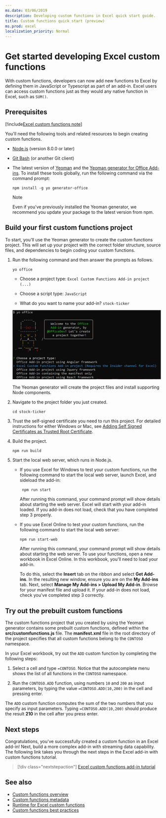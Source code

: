 ```yaml
---
ms.date: 03/06/2019
description: Developing custom functions in Excel quick start guide.
title: Custom functions quick start (preview)
ms.prod: excel
localization_priority: Normal
---
```


# Get started developing Excel custom functions

With custom functions, developers can now add new functions to Excel by defining them in JavaScript or Typescript as part of an add-in. Excel users can access custom functions just as they would any native function in Excel, such as `SUM()`.

## Prerequisites

[!include[Excel custom functions note](../includes/excel-custom-functions-note.md)]

You'll need the following tools and related resources to begin creating custom functions.

- [Node.js](https://nodejs.org/en/) (version 8.0.0 or later)

- [Git Bash](https://git-scm.com/downloads) (or another Git client)

- The latest version of [Yeoman](https://yeoman.io/) and the [Yeoman generator for Office Add-ins](https://www.npmjs.com/package/generator-office). To install these tools globally, run the following command via the command prompt:

    ```command-line
    npm install -g yo generator-office
    ```

    > [!NOTE]
    > Even if you've previously installed the Yeoman generator, we recommend you update your package to the latest version from npm.

## Build your first custom functions project

To start, you'll use the Yeoman generator to create the custom functions project. This will set up your project with the correct folder structure, source files, and dependencies to begin coding your custom functions.

1. Run the following command and then answer the prompts as follows.

    ```commandline
    yo office
    ```

    - Choose a project type: `Excel Custom Functions Add-in project (...)`

    - Choose a script type: `JavaScript`

    - What do you want to name your add-in? `stock-ticker`

    ![Yeoman generator for Office Add-ins prompts for custom functions](../images/12-10-fork-cf-pic.jpg)

    The Yeoman generator will create the project files and install supporting Node components.

2. Navigate to the project folder you just created.

    ```command&#160;line
    cd stock-ticker
    ```

3. Trust the self-signed certificate you need to run this project. For detailed instructions for either Windows or Mac, see [Adding Self Signed Certificates as Trusted Root Certificate](https://github.com/OfficeDev/generator-office/blob/master/src/docs/ssl.md).  

4. Build the project.

    ```command&nbsp;line
    npm run build
    ```

5. Start the local web server, which runs in Node.js.

    - If you use Excel for Windows to test your custom functions, run the following command to start the local web server, launch Excel, and sideload the add-in:

        ```command line
         npm run start
        ```
        After running this command, your command prompt will show details about starting the web server. Excel will start with your add-in loaded. If you add-in does not load, check that you have completed step 3 properly.

    - If you use Excel Online to test your custom functions, run the following command to start the local web server:

        ```command line
        npm run start-web
        ```

         After running this command, your command prompt will show details about starting the web server. To use your functions, open a new workbook in Excel Online. In this workbook, you'll need to load your add-in. 

        To do this, select the **Insert** tab on the ribbon and select **Get Add-ins**. In the resulting new window, ensure you are on the **My Add-ins** tab. Next, select **Manage My Add-ins > Upload My Add-in**. Browse for your manifest file and upload it. If your add-in does not load, check you've completed step 3 correctly.

## Try out the prebuilt custom functions

The custom functions project that you created by using the Yeoman generator contains some prebuilt custom functions, defined within the **src/customfunctions.js** file. The **manifest.xml** file in the root directory of the project specifies that all custom functions belong to the `CONTOSO` namespace.

In your Excel workbook, try out the `ADD` custom function by completing the following steps:

1. Select a cell and type `=CONTOSO`. Notice that the autocomplete menu shows the list of all functions in the `CONTOSO` namespace.

2. Run the `CONTOSO.ADD` function, using numbers `10` and `200` as input parameters, by typing the value `=CONTOSO.ADD(10,200)` in the cell and pressing enter.

The `ADD` custom function computes the sum of the two numbers that you specify as input parameters. Typing `=CONTOSO.ADD(10,200)` should produce the result **210** in the cell after you press enter.

## Next steps

Congratulations, you've successfully created a custom function in an Excel add-in! Next, build a more complex add-in with streaming data capability. The following link takes you through the next steps in the Excel add-in with custom functions tutorial.

> [!div class="nextstepaction"]
> [Excel custom functions add-in tutorial](../tutorials/excel-tutorial-create-custom-functions.md#create-a-custom-function-that-requests-data-from-the-web
)

## See also

* [Custom functions overview](../excel/custom-functions-overview.md)
* [Custom functions metadata](../excel/custom-functions-json.md)
* [Runtime for Excel custom functions](../excel/custom-functions-runtime.md)
* [Custom functions best practices](../excel/custom-functions-best-practices.md)
